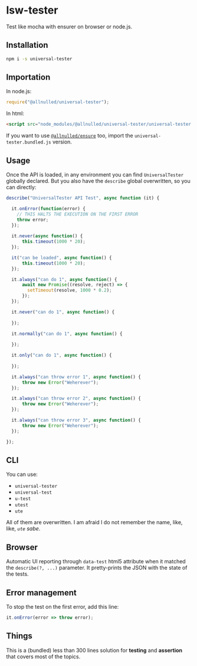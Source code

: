# lsw-tester

Test like mocha with ensurer on browser or node.js.

## Installation

```sh
npm i -s universal-tester
```

## Importation

In node.js:

```js
require("@allnulled/universal-tester");
```

In html:

```html
<script src="node_modules/@allnulled/universal-tester/universal-tester.js"></script>
```

If you want to use [`@allnulled/ensure`](https://github.com/allnulled/ensure) too, import the `universal-tester.bundled.js` version.

## Usage

Once the API is loaded, in any environment you can find `UniversalTester` globally declared. But you also have the `describe` global overwritten, so you can directly:

```js
describe("UniversalTester API Test", async function (it) {

  it.onError(function(error) {
    // THIS HALTS THE EXECUTION ON THE FIRST ERROR
    throw error;
  });
  
  it.never(async function() {
      this.timeout(1000 * 20);
  });

  it("can be loaded", async function() {
      this.timeout(1000 * 20);
  });

  it.always("can do 1", async function() {
      await new Promise((resolve, reject) => {
        setTimeout(resolve, 1000 * 0.2);
      });
  });

  it.never("can do 1", async function() {
      
  });

  it.normally("can do 1", async function() {
      
  });

  it.only("can do 1", async function() {
      
  });

  it.always("can throw error 1", async function() {
      throw new Error("Weherever");
  });

  it.always("can throw error 2", async function() {
      throw new Error("Weherever");
  });

  it.always("can throw error 3", async function() {
      throw new Error("Weherever");
  });

});
```

## CLI

You can use:
 - `universal-tester`
 - `universal-test`
 - `u-test`
 - `utest`
 - `ute`

All of them are overwritten. I am afraid I do not remember the name, like, like, *`ute` sabe*.

## Browser

Automatic UI reporting through `data-test` html5 attribute when it matched the `describe(?, ...)` parameter. It pretty-prints the JSON with the state of the tests.

## Error management

To stop the test on the first error, add this line:

```js
it.onError(error => throw error);
```

## Things

This is a (bundled) less than 300 lines solution for **testing** and **assertion** that covers most of the topics.